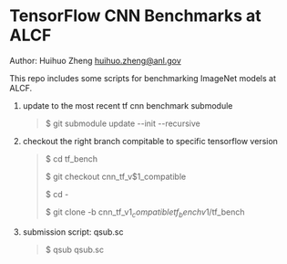 # TensorFlow CNN Benchmarks at ALCF

Author: Huihuo Zheng <huihuo.zheng@anl.gov>

This repo includes some scripts for benchmarking ImageNet models at ALCF. 

1) update to the most recent tf cnn benchmark submodule
   > $ git submodule update --init --recursive

2) checkout the right branch compitable to specific tensorflow version
      
   > $ cd tf_bench
   >
   > $ git checkout cnn_tf_v$1_compatible
   > 
   > $ cd -
   > 
   > $ git clone -b cnn_tf_v$1_compatible tf_bench v$1/tf_bench

3) submission script: qsub.sc
   > $ qsub qsub.sc

